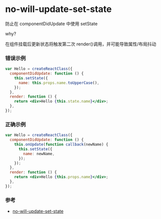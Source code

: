 # no-will-update-set-state

防止在 componentDidUpdate 中使用 setState

why?

在组件挂载后更新状态将触发第二次 render()调用，并可能导致属性/布局抖动

### 错误示例

```jsx
var Hello = createReactClass({
  componentDidUpdate: function () {
    this.setState({
      name: this.props.name.toUpperCase(),
    });
  },
  render: function () {
    return <div>Hello {this.state.name}</div>;
  },
});
```

### 正确示例

```jsx
var Hello = createReactClass({
  componentDidUpdate: function () {
    this.onUpdate(function callback(newName) {
      this.setState({
        name: newName,
      });
    });
  },
  render: function () {
    return <div>Hello {this.props.name}</div>;
  },
});
```

### 参考

- [no-will-update-set-state](https://github.com/jsx-eslint/eslint-plugin-react/blob/c42b624d0fb9ad647583a775ab9751091eec066f/docs/rules/no-will-update-set-state)
